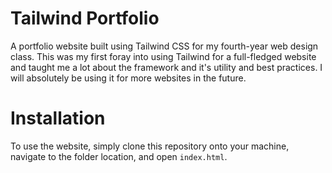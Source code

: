 # Tailwind Portfolio
A portfolio website built using Tailwind CSS for my fourth-year web design class. This was my first foray into using Tailwind for a full-fledged website and taught me a lot about the framework and it's utility and best practices. I will absolutely be using it for more websites in the future.

# Installation
To use the website, simply clone this repository onto your machine, navigate to the folder location, and open <code>index.html</code>.
